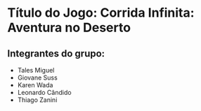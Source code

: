 # **Título do Jogo: Corrida Infinita: Aventura no Deserto**

## Integrantes do grupo:
- Tales Miguel
- Giovane Suss
- Karen Wada
- Leonardo Cândido
- Thiago Zanini
